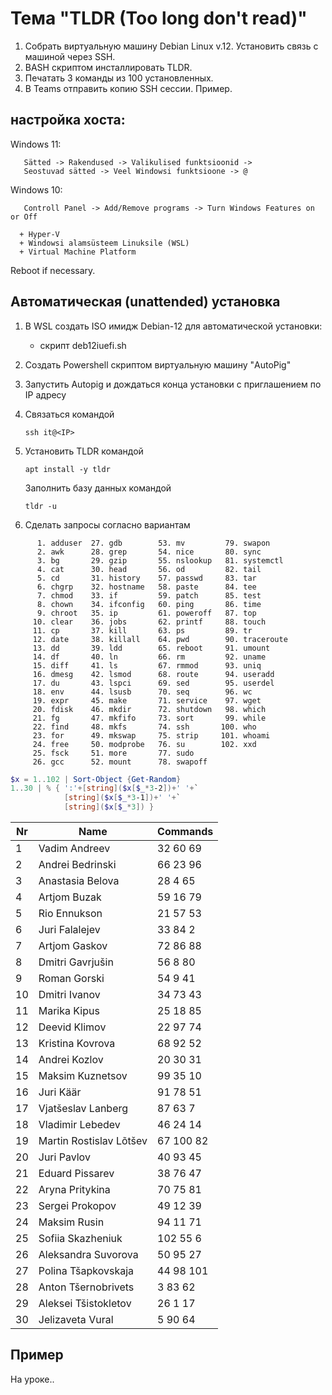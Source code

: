 ﻿Тема "TLDR (Too long don't read)"
===============================

1. Собрать виртуальную машину Debian Linux v.12. Установить связь с машиной через SSH.
2. BASH скриптом инсталлировать TLDR. 
3. Печатать 3 команды из 100 установленных.
3. В Teams отправить копию SSH сессии. Пример.

настройка хоста:
----------------

Windows 11:

```
   Sätted -> Rakendused -> Valikulised funktsioonid ->
   Seostuvad sätted -> Veel Windowsi funktsioone -> @
```

Windows 10:

```
   Controll Panel -> Add/Remove programs -> Turn Windows Features on or Off
   
  + Hyper-V
  + Windowsi alamsüsteem Linuksile (WSL)
  + Virtual Machine Platform
```

   Reboot if necessary.
   
Автоматическая (unattended) установка
-------------------------------------

1. В WSL создать ISO имидж Debian-12 для автоматической установки:

   + скрипт deb12iuefi.sh

2. Создать Powershell скриптом виртуальную машину "AutoPig"

3. Запустить Autopig и дождаться конца установки с приглашением по IP адресу

4. Связаться командой

   `ssh it@<IP>`
   
5. Установить TLDR командой

   `apt install -y tldr`
   
   Заполнить базу данных командой
   
   `tldr -u`
   
6. Сделать запросы согласно вариантам

```
      1. adduser  27. gdb        53. mv         79. swapon    
      2. awk      28. grep       54. nice       80. sync      
      3. bg       29. gzip       55. nslookup   81. systemctl 
      4. cat      30. head       56. od         82. tail      
      5. cd       31. history    57. passwd     83. tar      
      6. chgrp    32. hostname   58. paste      84. tee      
      7. chmod    33. if         59. patch      85. test      
      8. chown    34. ifconfig   60. ping       86. time      
      9. chroot   35. ip         61. poweroff   87. top      
     10. clear    36. jobs       62. printf     88. touch     
     11. cp       37. kill       63. ps         89. tr      
     12. date     38. killall    64. pwd        90. traceroute
     13. dd       39. ldd        65. reboot     91. umount    
     14. df       40. ln         66. rm         92. uname     
     15. diff     41. ls         67. rmmod      93. uniq      
     16. dmesg    42. lsmod      68. route      94. useradd   
     17. du       43. lspci      69. sed        95. userdel   
     18. env      44. lsusb      70. seq        96. wc      
     19. expr     45. make       71. service    97. wget      
     20. fdisk    46. mkdir      72. shutdown   98. which     
     21. fg       47. mkfifo     73. sort       99. while     
     22. find     48. mkfs       74. ssh       100. who      
     23. for      49. mkswap     75. strip     101. whoami    
     24. free     50. modprobe   76. su        102. xxd     
     25. fsck     51. more       77. sudo     
     26. gcc      52. mount      78. swapoff 
```

```powershell
$x = 1..102 | Sort-Object {Get-Random}
1..30 | % { ':'+[string]($x[$_*3-2])+' '+`
            [string]($x[$_*3-1])+' '+`
            [string]($x[$_*3]) }
```

Nr|Name                   |Commands
--|-----------------------|---------------------------
 1|Vadim Andreev          |32 60 69
 2|Andrei Bedrinski       |66 23 96
 3|Anastasia Belova       |28 4 65
 4|Artjom Buzak           |59 16 79
 5|Rio Ennukson           |21 57 53
 6|Juri Falalejev         |33 84 2
 7|Artjom Gaskov          |72 86 88
 8|Dmitri Gavrjušin       |56 8 80
 9|Roman Gorski           |54 9 41
10|Dmitri Ivanov          |34 73 43
11|Marika Kipus           |25 18 85
12|Deevid Klimov          |22 97 74
13|Kristina Kovrova       |68 92 52
14|Andrei Kozlov          |20 30 31
15|Maksim Kuznetsov       |99 35 10
16|Juri Käär              |91 78 51
17|Vjatšeslav Lanberg     |87 63 7
18|Vladimir Lebedev       |46 24 14
19|Martin Rostislav Lõtšev|67 100 82
20|Juri Pavlov            |40 93 45
21|Eduard Pissarev        |38 76 47
22|Aryna Pritykina        |70 75 81
23|Sergei Prokopov        |49 12 39
24|Maksim Rusin           |94 11 71
25|Sofiia Skazheniuk      |102 55 6
26|Aleksandra Suvorova    |50 95 27
27|Polina Tšapkovskaja    |44 98 101
28|Anton Tšernobrivets    |3 83 62
29|Aleksei Tšistokletov   |26 1 17
30|Jelizaveta Vural       |5 90 64

Пример
------

На уроке..